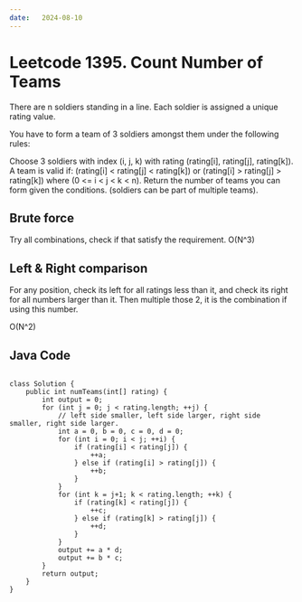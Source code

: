 ```yaml
---
date:   2024-08-10
---
```


# Leetcode 1395. Count Number of Teams

There are n soldiers standing in a line. Each soldier is assigned a unique rating value.

You have to form a team of 3 soldiers amongst them under the following rules:

Choose 3 soldiers with index (i, j, k) with rating (rating[i], rating[j], rating[k]).
A team is valid if: (rating[i] < rating[j] < rating[k]) or (rating[i] > rating[j] > rating[k]) where (0 <= i < j < k < n).
Return the number of teams you can form given the conditions. (soldiers can be part of multiple teams).

## Brute force
Try all combinations, check if that satisfy the requirement.
O(N^3)

## Left & Right comparison
For any position, check its left for all ratings less than it, and check its right for all numbers larger than it. Then multiple those 2, it is the combination if using this number.

O(N^2)

## Java Code
<pre>
<code>
class Solution {
    public int numTeams(int[] rating) {
        int output = 0;
        for (int j = 0; j < rating.length; ++j) {
            // left side smaller, left side larger, right side smaller, right side larger.
            int a = 0, b = 0, c = 0, d = 0;
            for (int i = 0; i < j; ++i) {
                if (rating[i] < rating[j]) {
                    ++a;
                } else if (rating[i] > rating[j]) {
                    ++b;
                }
            }
            for (int k = j+1; k < rating.length; ++k) {
                if (rating[k] < rating[j]) {
                    ++c;
                } else if (rating[k] > rating[j]) {
                    ++d;
                }
            }
            output += a * d;
            output += b * c;
        }
        return output;
    }
}
</code>
</pre>
